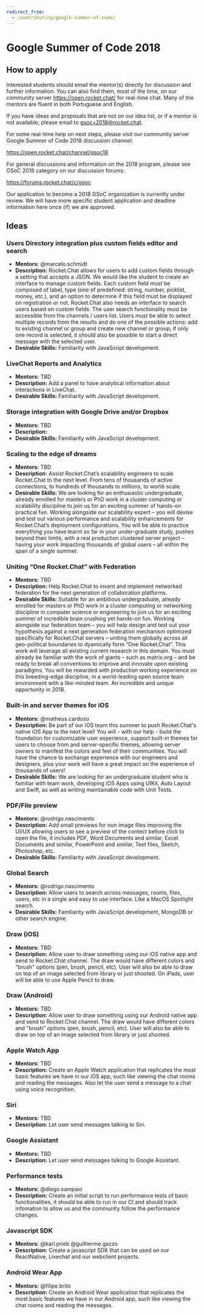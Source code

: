 ```yaml
---
redirect_from:
  - /contributing/google-summer-of-code/
---
```

# Google Summer of Code 2018

## How to apply

Interested students should email the mentor(s) directly for discussion and further information.  You can also find them, most of the time, on our community server https://open.rocket.chat/  for real-time chat.   Many of the mentors are fluent in both Portuguese and English.  

If you have ideas and proposals that are not on our idea list, or if a mentor is not available, please email to gsoc+2018@rocket.chat.

For some real-time help on next steps, please visit our community server Google Summer of Code 2018 discussion channel:  

https://open.rocket.chat/channel/gsoc18

For general discussions and information on the 2018 program, please see GSoC 2018 category on our discussion forums:

https://forums.rocket.chat/c/gsoc

Our application to become a 2018 GSoC organization is currently under review.  We will have more specific student application and deadline information here once (if) we are approved.

## Ideas

### Users Directory integration plus custom fields editor and search
* **Mentors:** @marcelo.schmidt
* **Description:** Rocket.Chat allows for users to add custom fields through a setting that accepts a JSON. We would like the student to create an interface to manage custom fields. Each custom field must be composed of label, type (one of predefined: string, number, picklist, money, etc.), and an option to determine if this field must be displayed on registration or not. Rocket.Chat also needs an interface to search users based on custom fields. The user search functionality must be accessible from the channels / users list. Users must be able to select multiple records from the results and do one of the possible actions: add to existing channel or group and create new channel or group; if only one record is selected, it should also be possible to start a direct message with the selected user.
* **Desirable Skills:** Familiarity with JavaScript development.  

### LiveChat Reports and Analytics
* **Mentors:** TBD
* **Description:** Add a panel to have analytical information about interactions in LiveChat.
* **Desirable Skills:** Familiarity with JavaScript development.  

### Storage integration with Google Drive and/or Dropbox
* **Mentors:** TBD
* **Description:** 
* **Desirable Skills:** Familiarity with JavaScript development. 

### Scaling to the edge of dreams   
* **Mentors:** TBD
* **Description:** Assist Rocket.Chat’s scalability engineers to scale Rocket.Chat to the next level.  From tens of thousands of active connections, to hundreds of thousands to millions, to world-scale.
* **Desirable Skills:** We are looking for an enthusiastic undergraduate, already enrolled for masters or PhD work in a cluster computing or scalability discipline to join us for an exciting summer of hands-on practical fun.   Working alongside our scalability expert – you will devise and test out various performance and scalability enhancements for Rocket.Chat’s deployment configurations.  You will be able to practice everything you have learnt so far in your under-graduate study, pushes beyond their limits, with a real production clustered server project – having your work impacting thousands of global users – all within the span of a single summer.

### Uniting “One Rocket.Chat” with Federation
* **Mentors:** TBD
* **Description:** Help Rocket.Chat to invent and implement networked federation for the next generation of collaboration platforms.
* **Desirable Skills:** Suitable for an ambitious undergraduate, already enrolled for masters or PhD work in a cluster computing or networking discipline in computer science or engineering to join us for an exciting summer of incredible brain crushing yet hands-on fun.   Working alongside our federation team – you will help design and test out your hypothesis against a next generation federation mechanism optimized specifically for Rocket.Chat servers – uniting them globally across all geo-political boundaries to dyamically form “One Rocket.Chat”.   This work will leverage all existing current research in this domain.   You must already be familiar with the work of giants – such as matrix.org – and be ready to break all conventions to improve and innovate upon existing paradigms.  You will be rewarded with production working experience on this breeding-edge discipline, in a world-leading open source team environment with a like-minded team.  An incredible and unique opportunity in 2018.

### Built-in and server themes for iOS
* **Mentors:** @matheus.cardoso
* **Description:** Be part of our iOS team this summer to push Rocket.Chat's native iOS App to the next level!  You will - with our help - build the foundation for customizable user experience, support built-in themes for users to choose from and server-specific themes, allowing server owners to manifest the colors and feel of their communities.  You will have the chance to exchange experience with our engineers and designers, plus your work will have a great impact on the experience of thousands of users!
* **Desirable Skills:** We are looking for an undergraduate student who is familiar with team work, developing iOS Apps using UIKit, Auto Layout and Swift, as well as writing maintainable code with Unit Tests.

### PDF/File preview
* **Mentors:** @rodrigo.nascimento
* **Description:** Add small previews for non image files improving the UI/UX allowing users to see a preview of the contect before click to open the file, it includes PDF, Word Documents and similar, Excel Documents and similar, PowerPoint and similar, Text files, Sketch, Photoshop, etc.
* **Desirable Skills:** Familiarity with JavaScript development. 

### Global Search
* **Mentors:** @rodrigo.nascimento
* **Description:** Allow users to search across messages, rooms, files, users, etc in a single and easy to use interface. Like a MacOS Spotlight search.
* **Desirable Skills:** Familiarity with JavaScript development, MongoDB or other search engine.

### Draw (iOS)
* **Mentors:** TBD
* **Description:** Allow user to draw something using our iOS native app and send to Rocket.Chat channel. The draw would have different colors and "brush" options (pen, brush, pencil, etc). User will also be able to draw on top of an image selected from library or just shooted. On iPads, user will be able to use Apple Pencil to draw.

### Draw (Android)
* **Mentors:** TBD
* **Description:** Allow user to draw something using our Android native app and send to Rocket.Chat channel. The draw would have different colors and "brush" options (pen, brush, pencil, etc). User will also be able to draw on top of an image selected from library or just shooted.

### Apple Watch App
* **Mentors:** TBD
* **Description:** Create an Apple Watch application that replicates the most basic features we have in our iOS app, such like viewing the chat rooms and reading the messages. Also let the user send a message to a chat using voice recognition.

### Siri
* **Mentors:** TBD
* **Description:** Let user send messages talking to Siri.

### Google Assistant
* **Mentors:** TBD
* **Description:** Let user send messages talking to Google Assistant.

### Performance tests
* **Mentors:** @diego.sampaio
* **Description:** Create an initial script to run performance tests of basic functionalities, it should be able to run in our CI and should track infomation to allow us and the community follow the performance changes.

### Javascript SDK
* **Mentors:** @karl.prieb @guilherme.gazzo
* **Description:** Create a javascript SDK that can be used on our ReactNative, Livechat and our webclient projects.

### Android Wear App
* **Mentors:** @filipe.brito
* **Description:** Create an Android Wear application that replicates the most basic features we have in our Android app, such like viewing the chat rooms and reading the messages.
